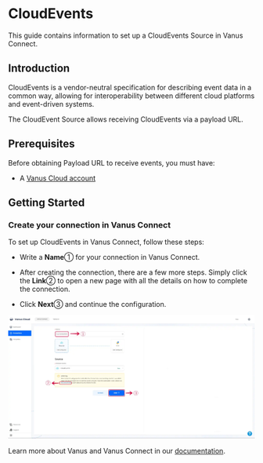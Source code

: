 # CloudEvents

This guide contains information to set up a CloudEvents Source in Vanus Connect.

## Introduction

CloudEvents is a vendor-neutral specification for describing event data in a common way, allowing for interoperability between different cloud platforms and event-driven systems.

The CloudEvent Source allows receiving CloudEvents via a payload URL.

## Prerequisites

Before obtaining Payload URL to receive events, you must have:

- A [Vanus Cloud account](https://cloud.vanus.ai)

## Getting Started

### Create your connection in Vanus Connect

To set up CloudEvents in Vanus Connect, follow these steps:

- Write a **Name**① for your connection in Vanus Connect. 

- After creating the connection, there are a few more steps. Simply click the **Link**② to open a new page with all the details on how to complete the connection. 

- Click **Next**③ and continue the configuration.

![](images/cloudevents_1.webp)

Learn more about Vanus and Vanus Connect in our [documentation](https://docs.vanus.ai).
